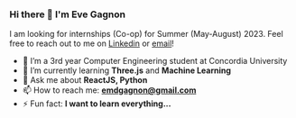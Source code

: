 ### Hi there 👋 I'm Eve Gagnon

I am looking for internships (Co-op) for Summer (May-August) 2023. Feel free to reach out to me on [Linkedin](https://www.linkedin.com/in/evgnon/) or [email](mailto:emdgagnon@gmail.com)!

- 🔭 I’m a 3rd year Computer Engineering student at Concordia University
- 🌱 I’m currently learning <b>Three.js</b> and <b>Machine Learning</b>
- 💬 Ask me about <b>ReactJS, Python</b>
- 📫 How to reach me: <b>emdgagnon@gmail.com</b>
- ⚡ Fun fact: <b>I want to learn everything...</b>
